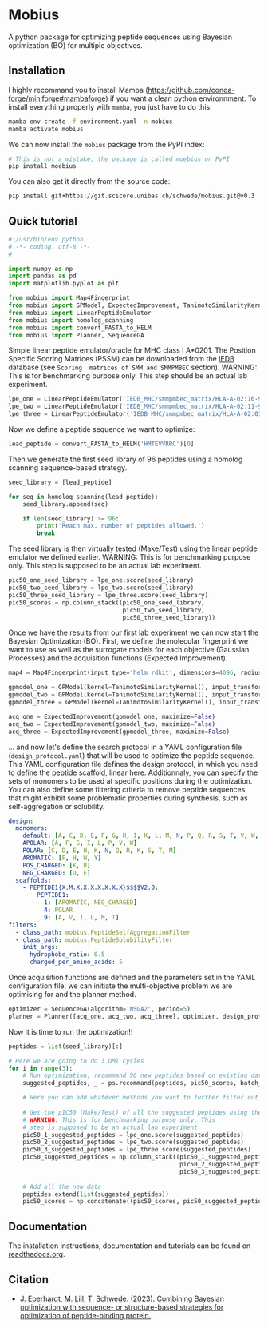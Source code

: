 # Mobius

A python package for optimizing peptide sequences using Bayesian optimization (BO) for multiple objectives.

## Installation

I highly recommand you to install Mamba (https://github.com/conda-forge/miniforge#mambaforge) if you want a clean python environnment. To install everything properly with `mamba`, you just have to do this:

```bash
mamba env create -f environment.yaml -n mobius
mamba activate mobius
```

We can now install the `mobius` package from the PyPI index:
```bash
# This is not a mistake, the package is called moebius on PyPI
pip install moebius
```

You can also get it directly from the source code:
```bash
pip install git+https://git.scicore.unibas.ch/schwede/mobius.git@v0.3
```

## Quick tutorial

```python
#!/usr/bin/env python
# -*- coding: utf-8 -*-
#

import numpy as np
import pandas as pd
import matplotlib.pyplot as plt

from mobius import Map4Fingerprint
from mobius import GPModel, ExpectedImprovement, TanimotoSimilarityKernel
from mobius import LinearPeptideEmulator
from mobius import homolog_scanning
from mobius import convert_FASTA_to_HELM
from mobius import Planner, SequenceGA
```

Simple linear peptide emulator/oracle for MHC class I A*0201. The Position Specific Scoring Matrices
(PSSM) can be downloaded from the [IEDB](http://tools.iedb.org/mhci/download/) database (see `Scoring 
matrices of SMM and SMMPMBEC` section). WARNING: This is for benchmarking purpose only. This step should be an 
actual lab experiment.
```python
lpe_one = LinearPeptideEmulator('IEDB_MHC/smmpmbec_matrix/HLA-A-02:16-9.txt')
lpe_two = LinearPeptideEmulator('IEDB_MHC/smmpmbec_matrix/HLA-A-02:11-9.txt')
lpe_three = LinearPeptideEmulator('IEDB_MHC/smmpmbec_matrix/HLA-A-02:01-9.txt')
```

Now we define a peptide sequence we want to optimize:
```python
lead_peptide = convert_FASTA_to_HELM('HMTEVVRRC')[0]
```

Then we generate the first seed library of 96 peptides using a homolog scanning sequence-based strategy.
```python
seed_library = [lead_peptide]

for seq in homolog_scanning(lead_peptide):
    seed_library.append(seq)

    if len(seed_library) >= 96:
        print('Reach max. number of peptides allowed.')
        break
```

The seed library is then virtually tested (Make/Test) using the linear peptide emulator we defined earlier.
WARNING: This is for benchmarking purpose only. This step is supposed to be an actual lab experiment.
```python
pic50_one_seed_library = lpe_one.score(seed_library)
pic50_two_seed_library = lpe_two.score(seed_library)
pic50_three_seed_library = lpe_three.score(seed_library)
pic50_scores = np.column_stack((pic50_one_seed_library, 
                                pic50_two_seed_library, 
                                pic50_three_seed_library))
```

Once we have the results from our first lab experiment we can now start the Bayesian Optimization (BO). First, 
we define the molecular fingerprint we want to use as well as the surrogate models for each objective (Gaussian Processes) 
and the acquisition functions (Expected Improvement).
```python
map4 = Map4Fingerprint(input_type='helm_rdkit', dimensions=4096, radius=1)

gpmodel_one = GPModel(kernel=TanimotoSimilarityKernel(), input_transformer=map4)
gpmodel_two = GPModel(kernel=TanimotoSimilarityKernel(), input_transformer=map4)
gpmodel_three = GPModel(kernel=TanimotoSimilarityKernel(), input_transformer=map4)

acq_one = ExpectedImprovement(gpmodel_one, maximize=False)
acq_two = ExpectedImprovement(gpmodel_two, maximize=False)
acq_three = ExpectedImprovement(gpmodel_three, maximize=False)
```

... and now let's define the search protocol in a YAML configuration file (`design_protocol.yaml`) that will be used 
to optimize the peptide sequence. This YAML configuration file defines the design protocol, in which you need 
to define the peptide scaffold, linear here. Additionnaly, you can specify the sets of monomers to be used at 
specific positions during the optimization.  You can also define some filtering criteria to remove peptide sequences 
that might exhibit some problematic properties during synthesis, such as self-aggregation or solubility.

```YAML
design:
  monomers: 
    default: [A, C, D, E, F, G, H, I, K, L, M, N, P, Q, R, S, T, V, W, Y]
    APOLAR: [A, F, G, I, L, P, V, W]
    POLAR: [C, D, E, H, K, N, Q, R, K, S, T, M]
    AROMATIC: [F, H, W, Y]
    POS_CHARGED: [K, R]
    NEG_CHARGED: [D, E]
  scaffolds:
    - PEPTIDE1{X.M.X.X.X.X.X.X.X}$$$$V2.0:
        PEPTIDE1:
          1: [AROMATIC, NEG_CHARGED]
          4: POLAR
          9: [A, V, I, L, M, T]
filters:
  - class_path: mobius.PeptideSelfAggregationFilter
  - class_path: mobius.PeptideSolubilityFilter
    init_args:
      hydrophobe_ratio: 0.5
      charged_per_amino_acids: 5

```

Once acquisition functions are defined and the parameters set in the YAML configuration file, we can initiate 
the multi-objective problem we are optimising for and the planner method.
```python
optimizer = SequenceGA(algorithm='NSGA2', period=5)
planner = Planner([acq_one, acq_two, acq_three], optimizer, design_protocol='design_protocol.yaml')
```

Now it is time to run the optimization!!
```python
peptides = list(seed_library)[:]

# Here we are going to do 3 DMT cycles
for i in range(3):
    # Run optimization, recommand 96 new peptides based on existing data
    suggested_peptides, _ = ps.recommand(peptides, pic50_scores, batch_size=96)

    # Here you can add whatever methods you want to further filter out peptides
    
    # Get the pIC50 (Make/Test) of all the suggested peptides using the MHC emulator
    # WARNING: This is for benchmarking purpose only. This 
    # step is supposed to be an actual lab experiment.
    pic50_1_suggested_peptides = lpe_one.score(suggested_peptides)
    pic50_2_suggested_peptides = lpe_two.score(suggested_peptides)
    pic50_3_suggested_peptides = lpe_three.score(suggested_peptides)
    pic50_suggested_peptides = np.column_stack((pic50_1_suggested_peptides, 
                                                pic50_2_suggested_peptides, 
                                                pic50_3_suggested_peptides))
    
    # Add all the new data
    peptides.extend(list(suggested_peptides))
    pic50_scores = np.concatenate((pic50_scores, pic50_suggested_peptides), axis=0)
```

## Documentation

The installation instructions, documentation and tutorials can be found on [readthedocs.org](https://mobius.readthedocs.io/en/latest/).

## Citation

* [J. Eberhardt, M. Lill, T. Schwede. (2023). Combining Bayesian optimization with sequence- or structure-based strategies for optimization of peptide-binding protein.](https://doi.org/10.26434/chemrxiv-2023-b7l81)
